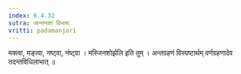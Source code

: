 ```yaml
---
index: 6.4.32
sutra: जान्तनशां विभाषा
vritti: padamanjari
---
```


  मक्त्वा, मङ्त्वा, नष्ट्वा, नंष्ट्वा । मस्जिनशोर्झलि इति तुम् । अन्तग्रहणं विस्पष्टार्थम् वर्णग्रहणादेव तदन्तविधिलाभात् ॥